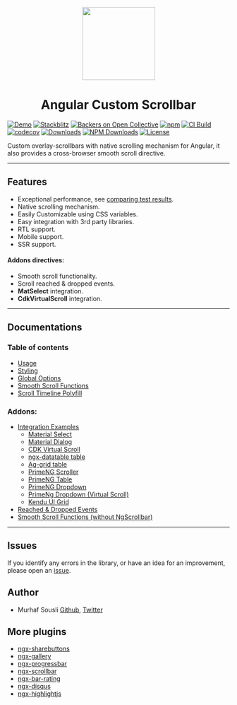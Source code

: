 <p align="center">
  <img height="165px" width="165px" style="text-align: center;" src="https://cdn.statically.io/gh/MurhafSousli/ngx-scrollbar/master/projects/ngx-scrollbar-demo/public/logo.svg">
  <h1 align="center">Angular Custom Scrollbar</h1>
</p>

[![Demo](https://img.shields.io/badge/demo-online-ed1c46.svg)](https://ngx-scrollbar.netlify.app/)
[![Stackblitz](https://img.shields.io/badge/stackblitz-online-orange.svg)](https://stackblitz.com/edit/ngx-scrollbar)
[![Backers on Open Collective](https://opencollective.com/ngx-scrollbar/tiers/backers/badge.svg?label=Backers&color=brightgreen)](#sponsoring-ngx-scrollbar)
[![npm](https://img.shields.io/npm/v/ngx-scrollbar.svg?maxAge=2592000?style=plastic)](https://www.npmjs.com/package/ngx-scrollbar)
[![CI Build](https://github.com/MurhafSousli/ngx-scrollbar/workflows/tests/badge.svg)](https://github.com/MurhafSousli/ngx-scrollbar/actions?query=workflow%3Aci-build)
[![codecov](https://codecov.io/gh/MurhafSousli/ngx-scrollbar/graph/badge.svg?token=TO2idZEE1i)](https://codecov.io/gh/MurhafSousli/ngx-scrollbar)
[![Downloads](https://img.shields.io/npm/dt/ngx-scrollbar.svg?maxAge=2592000?style=plastic)](https://www.npmjs.com/package/ngx-scrollbar)
[![NPM Downloads](https://img.shields.io/npm/dm/ngx-scrollbar.svg)](https://www.npmjs.com/package/ngx-scrollbar)
[![License](https://img.shields.io/npm/l/express.svg?maxAge=2592000)](/LICENSE)

Custom overlay-scrollbars with native scrolling mechanism for Angular, it also provides a cross-browser smooth scroll directive.

***

## Features

- Exceptional performance, see [comparing test results](https://github.com/MurhafSousli/ngx-scrollbar/wiki/Performance-analysis).
- Native scrolling mechanism.
- Easily Customizable using CSS variables.
- Easy integration with 3rd party libraries.
- RTL support.
- Mobile support.
- SSR support.

#### Addons directives:

- Smooth scroll functionality.
- Scroll reached & dropped events.
- **MatSelect** integration.
- **CdkVirtualScroll** integration.

***

## Documentations

### Table of contents

* [Usage](projects/ngx-scrollbar/docs/Usage.md)
* [Styling](projects/ngx-scrollbar/docs/Styling.md)
* [Global Options](projects/ngx-scrollbar/docs/Global-options.md)
* [Smooth Scroll Functions](projects/ngx-scrollbar/docs/Smooth-Scroll-Functions.md)
* [Scroll Timeline Polyfill](projects/ngx-scrollbar/docs/Scroll-timeline-polyfill.md)

### Addons:

* [Integration Examples](projects/ngx-scrollbar/docs/Integration.md)
  * [Material Select](projects/ngx-scrollbar/docs/Integration.md#material-select)
  * [Material Dialog](projects/ngx-scrollbar/docs/Integration.md#material-dialog)
  * [CDK Virtual Scroll](projects/ngx-scrollbar/docs/Integration.md#cdk-virtual-scroll)
  * [ngx-datatable table](projects/ngx-scrollbar/docs/Integration.md#ngx-datatable-table)
  * [Ag-grid table](projects/ngx-scrollbar/docs/Integration.md#ag-grid-table)
  * [PrimeNG Scroller](projects/ngx-scrollbar/docs/Integration.md#primeng-scroller)
  * [PrimeNG Table](projects/ngx-scrollbar/docs/Integration.md#primeng-table)
  * [PrimeNG Dropdown](projects/ngx-scrollbar/docs/Integration.md#primeng-dropdown)
  * [PrimeNg Dropdown (Virtual Scroll)](projects/ngx-scrollbar/docs/Integration.md#primeng-dropdown-virtual-scroll)
  * [Kendu UI Grid](projects/ngx-scrollbar/docs/Integration.md#kendu-ui-grid)
* [Reached & Dropped Events](projects/ngx-scrollbar/docs/Reached-&-Dropped-Events.md)
* [Smooth Scroll Functions (without NgScrollbar)](projects/ngx-scrollbar/docs/Smooth-Scroll.md)

___


## Issues

If you identify any errors in the library, or have an idea for an improvement, please open an [issue](https://github.com/MurhafSousli/ngx-scrollbar/issues).

## Author

- Murhaf Sousli [Github](https://github.com/MurhafSousli), [Twitter](https://twitter.com/MurhafSousli)

## More plugins

- [ngx-sharebuttons](https://github.com/MurhafSousli/ngx-sharebuttons)
- [ngx-gallery](https://github.com/MurhafSousli/ngx-gallery)
- [ngx-progressbar](https://github.com/MurhafSousli/ngx-progressbar)
- [ngx-scrollbar](https://github.com/MurhafSousli/ngx-scrollbar)
- [ngx-bar-rating](https://github.com/MurhafSousli/ngx-bar-rating)
- [ngx-disqus](https://github.com/MurhafSousli/ngx-disqus)
- [ngx-highlightjs](https://github.com/MurhafSousli/ngx-highlightjs)
